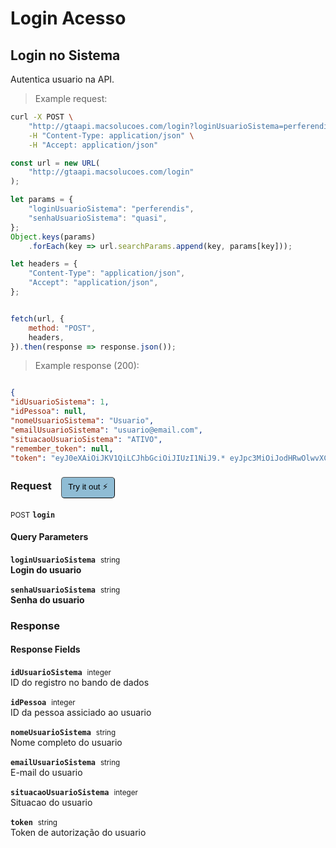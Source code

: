 # Login Acesso


## Login no Sistema


<aside class="notice">Autentica usuario na API.</aside>

> Example request:

```bash
curl -X POST \
    "http://gtaapi.macsolucoes.com/login?loginUsuarioSistema=perferendis&senhaUsuarioSistema=quasi" \
    -H "Content-Type: application/json" \
    -H "Accept: application/json"
```

```javascript
const url = new URL(
    "http://gtaapi.macsolucoes.com/login"
);

let params = {
    "loginUsuarioSistema": "perferendis",
    "senhaUsuarioSistema": "quasi",
};
Object.keys(params)
    .forEach(key => url.searchParams.append(key, params[key]));

let headers = {
    "Content-Type": "application/json",
    "Accept": "application/json",
};


fetch(url, {
    method: "POST",
    headers,
}).then(response => response.json());
```


> Example response (200):

```json

{
"idUsuarioSistema": 1,
"idPessoa": null,
"nomeUsuarioSistema": "Usuario",
"emailUsuarioSistema": "usuario@email.com",
"situacaoUsuarioSistema": "ATIVO",
"remember_token": null,
"token": "eyJ0eXAiOiJKV1QiLCJhbGciOiJIUzI1NiJ9.* eyJpc3MiOiJodHRwOlwvXC9ndGFhcGkubWFjc29sdWNvZXMuY29tIiwic3ViIjoxLCJ1c2VyIjoiQWRyaWFubyBTYWxlcyBTYW50b3MiLCJpYXQiOjE2MTAxMzU3NDEsImV4cCI6MTYxMDEzOTM0MX0.* 2gHZwAHqY5CHKENYVR_WU0Zk8LndeQ0LUkcFf7pKhMo"
```
<div id="execution-results-POSTlogin" hidden>
    <blockquote>Received response<span id="execution-response-status-POSTlogin"></span>:</blockquote>
    <pre class="json"><code id="execution-response-content-POSTlogin"></code></pre>
</div>
<div id="execution-error-POSTlogin" hidden>
    <blockquote>Request failed with error:</blockquote>
    <pre><code id="execution-error-message-POSTlogin"></code></pre>
</div>
<form id="form-POSTlogin" data-method="POST" data-path="login" data-authed="0" data-hasfiles="0" data-headers='{"Content-Type":"application\/json","Accept":"application\/json"}' onsubmit="event.preventDefault(); executeTryOut('POSTlogin', this);">
<h3>
    Request&nbsp;&nbsp;&nbsp;
        <button type="button" style="background-color: #8fbcd4; padding: 5px 10px; border-radius: 5px; border-width: thin;" id="btn-tryout-POSTlogin" onclick="tryItOut('POSTlogin');">Try it out ⚡</button>
    <button type="button" style="background-color: #c97a7e; padding: 5px 10px; border-radius: 5px; border-width: thin;" id="btn-canceltryout-POSTlogin" onclick="cancelTryOut('POSTlogin');" hidden>Cancel</button>&nbsp;&nbsp;
    <button type="submit" style="background-color: #6ac174; padding: 5px 10px; border-radius: 5px; border-width: thin;" id="btn-executetryout-POSTlogin" hidden>Send Request 💥</button>
    </h3>
<p>
<small class="badge badge-black">POST</small>
 <b><code>login</code></b>
</p>
<h4 class="fancy-heading-panel"><b>Query Parameters</b></h4>
<p>
<b><code>loginUsuarioSistema</code></b>&nbsp;&nbsp;<small>string</small>  &nbsp;
<input type="text" name="loginUsuarioSistema" data-endpoint="POSTlogin" data-component="query" required  hidden>
<br>
<b>Login do usuario</b></p>
<p>
<b><code>senhaUsuarioSistema</code></b>&nbsp;&nbsp;<small>string</small>  &nbsp;
<input type="text" name="senhaUsuarioSistema" data-endpoint="POSTlogin" data-component="query" required  hidden>
<br>
<b>Senha do usuario</b></p>
</form>

### Response
<h4 class="fancy-heading-panel"><b>Response Fields</b></h4>
<p>
<b><code>idUsuarioSistema</code></b>&nbsp;&nbsp;<small>integer</small>  &nbsp;
<br>
ID do registro no bando de dados</p>
<p>
<b><code>idPessoa</code></b>&nbsp;&nbsp;<small>integer</small>  &nbsp;
<br>
ID da pessoa assiciado ao usuario</p>
<p>
<b><code>nomeUsuarioSistema</code></b>&nbsp;&nbsp;<small>string</small>  &nbsp;
<br>
Nome completo do usuario</p>
<p>
<b><code>emailUsuarioSistema</code></b>&nbsp;&nbsp;<small>string</small>  &nbsp;
<br>
E-mail do usuario</p>
<p>
<b><code>situacaoUsuarioSistema</code></b>&nbsp;&nbsp;<small>integer</small>  &nbsp;
<br>
Situacao do usuario</p>
<p>
<b><code>token</code></b>&nbsp;&nbsp;<small>string</small>  &nbsp;
<br>
Token de autorização do usuario</p>


